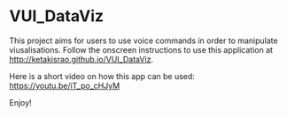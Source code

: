 # VUI_DataViz

This project aims for users to use voice commands in order to manipulate viusalisations. Follow the onscreen instructions to use this application at http://ketakisrao.github.io/VUI_DataViz.

Here is a short video on how this app can be used: https://youtu.be/iT_po_cHJyM

Enjoy!

